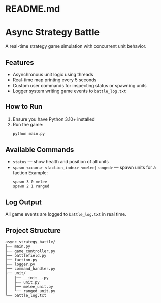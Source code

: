 # README.md
# Async Strategy Battle

A real-time strategy game simulation with concurrent unit behavior.

## Features
- Asynchronous unit logic using threads
- Real-time map printing every 5 seconds
- Custom user commands for inspecting status or spawning units
- Logger system writing game events to `battle_log.txt`

## How to Run
1. Ensure you have Python 3.10+ installed
2. Run the game:
   ```bash
   python main.py
   ```

## Available Commands
- `status` — show health and position of all units
- `spawn <count> <faction_index> <melee|ranged>` — spawn units for a faction
  Example:
  ```
  spawn 3 0 melee
  spawn 2 1 ranged
  ```

## Log Output
All game events are logged to `battle_log.txt` in real time.

## Project Structure
```
async_strategy_battle/
├── main.py
├── game_controller.py
├── battlefield.py
├── faction.py
├── logger.py
├── command_handler.py
├── unit/
│   ├── __init__.py
│   ├── unit.py
│   ├── melee_unit.py
│   └── ranged_unit.py
└── battle_log.txt
```